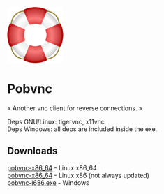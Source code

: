 <div style="align: center">
<img src="source/lifesaver.png" />
<h1 >Pobvnc</h1>
<p>« Another vnc client for reverse connections. »</p>
</div>

<p>Deps GNU/Linux: tigervnc, x11vnc .<br>
Deps Windows: all deps are included inside the exe.</p>

<h2>Downloads</h2>
<a href="https://raw.githubusercontent.com/pobfdm/pobvnc/master/linux64/pobvnc-x86_64" >pobvnc-x86_64</a> - Linux x86_64 <br>
<a href="https://raw.githubusercontent.com/pobfdm/pobvnc/master/linux32/pobvnc-x86" >pobvnc-x86_64</a> - Linux x86 (not always updated) <br>
<a href="https://raw.githubusercontent.com/pobfdm/pobvnc/master/win32/pobvnc-i686.exe" >pobvnc-i686.exe</a> - Windows <br>
